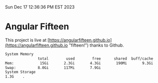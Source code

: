 Sun Dec 17 12:36:36 PM EST 2023

# Angular Fifteen


This project is live at [https://angularfifteen.github.io](https://angularfifteen.github.io "fifteen!") thanks to Github.

```bash
System Memory
               total        used        free      shared  buff/cache   available
Mem:            15Gi       2.3Gi       4.3Gi       190Mi       9.3Gi        12Gi
Swap:          8.0Gi       117Mi       7.9Gi
System Storage
1.3G	.
```
```bash
